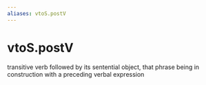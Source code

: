 ```yaml
---
aliases: vtoS.postV
---
```

# vtoS.postV

transitive verb followed by its sentential object, that phrase being in construction with a preceding verbal expression